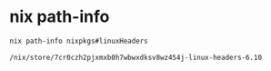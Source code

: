 # nix path-info

```sh
nix path-info nixpkgs#linuxHeaders

/nix/store/7cr0czh2pjxmxb0h7wbwxdksv8wz454j-linux-headers-6.10
```
